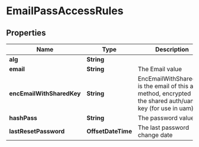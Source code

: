 

# EmailPassAccessRules


## Properties

Name | Type | Description | Notes
------------ | ------------- | ------------- | -------------
**alg** | **String** |  |  [optional]
**email** | **String** | The Email value |  [optional]
**encEmailWithSharedKey** | **String** | EncEmailWithSharedKey is the email of this auth method, encrypted with the shared auth/uam key (for use in uam) |  [optional]
**hashPass** | **String** | The password value |  [optional]
**lastResetPassword** | **OffsetDateTime** | The last password change date |  [optional]



